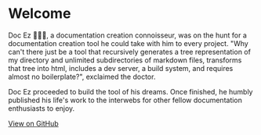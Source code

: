 # Welcome
Doc Ez 👨🏻‍⚕️, a documentation creation connoisseur, was on the hunt for a documentation creation tool he could take with him to every project. "Why can't there just be a tool that recursively generates a tree representation of my directory and unlimited subdirectories of markdown files, transforms that tree into html, includes a dev server, a build system, and requires almost no boilerplate?", exclaimed the doctor.

Doc Ez proceeded to build the tool of his dreams. Once finished, he humbly published his life's work to the interwebs for other fellow documentation enthusiasts to enjoy.

[View on GitHub](https://github.com/qudo-lucas/docez)
